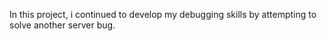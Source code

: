 In this project, i continued to develop my debugging skills by attempting to solve another server bug.